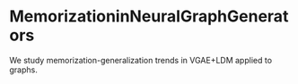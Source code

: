 # MemorizationinNeuralGraphGenerators
We study memorization-generalization trends in VGAE+LDM applied to graphs.
